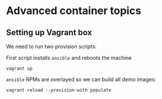 # Advanced container topics

## Setting up Vagrant box

We need to run two provision scripts:

First script installs `ansible` and reboots the machine

```
vagrant up
```

`ansible` RPMs are overlayed so we can build all demo images:

```
vagrant reload --provision-with populate
```
